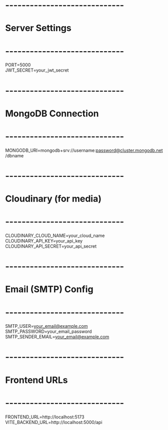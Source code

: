 # -----------------------------
#       Server Settings
# -----------------------------
PORT=5000                     
JWT_SECRET=your_jwt_secret   

# -----------------------------
#       MongoDB Connection
# -----------------------------
MONGODB_URI=mongodb+srv://username:password@cluster.mongodb.net/dbname

# -----------------------------
#     Cloudinary (for media)
# -----------------------------
CLOUDINARY_CLOUD_NAME=your_cloud_name
CLOUDINARY_API_KEY=your_api_key
CLOUDINARY_API_SECRET=your_api_secret

# -----------------------------
#      Email (SMTP) Config
# -----------------------------
SMTP_USER=your_email@example.com      
SMTP_PASSWORD=your_email_password     
SMTP_SENDER_EMAIL=your_email@example.com 

# -----------------------------
#         Frontend URLs
# -----------------------------
FRONTEND_URL=http://localhost:5173          
VITE_BACKEND_URL=http://localhost:5000/api  
